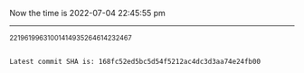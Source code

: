 Now the time is 2022-07-04 22:45:55 pm

---

<small>22196199631001414935264614232467</small>

```txt

Latest commit SHA is: 168fc52ed5bc5d54f5212ac4dc3d3aa74e24fb00
```
